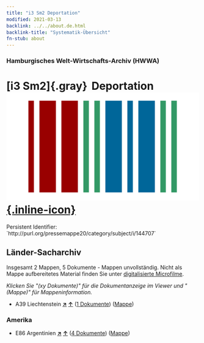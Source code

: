```yaml
---
title: "i3 Sm2 Deportation"
modified: 2021-03-13
backlink: ../../about.de.html
backlink-title: "Systematik-Übersicht"
fn-stub: about
---
```


### Hamburgisches Welt-Wirtschafts-Archiv (HWWA)

# [i3 Sm2]{.gray}&#8201; Deportation &#160; [![Wikidata](/images/Wikidata-logo.svg "Wikidata"){.inline-icon}](http://www.wikidata.org/entity/Q104700147)

<div class="hint">Persistent Identifier: `http://purl.org/pressemappe20/category/subject/i/144707`</div>







## Länder-Sacharchiv




Insgesamt 2 Mappen, 5 Dokumente - Mappen unvollständig.
Nicht als Mappe aufbereitetes Material finden Sie unter [digitalisierte Microfilme](/film/h1_sh.de.html).

_Klicken Sie "(xy Dokumente)" für die Dokumentanzeige im Viewer und "(Mappe)" für Mappeninformation._



- A39 Liechtenstein [**&nearr;**](../../../geo/i/141016/about.de.html "Liechtenstein (alle Mappen)") [**&uarr;**](../../../geo/about.de.html#A39 "Ländersystematik") (<a href="https://pm20.zbw.eu/iiifview/folder/sh/141016,144707" title="über: Liechtenstein : Deportation" target="_blank">1 Dokumente</a>) ([Mappe](../../../../folder/sh/1410xx/141016/1447xx/144707/about.de.html))

### Amerika

- E86 Argentinien [**&nearr;**](../../../geo/i/141692/about.de.html "Argentinien (alle Mappen)") [**&uarr;**](../../../geo/about.de.html#E86 "Ländersystematik") (<a href="https://pm20.zbw.eu/iiifview/folder/sh/141692,144707" title="über: Argentinien : Deportation" target="_blank">4 Dokumente</a>) ([Mappe](../../../../folder/sh/1416xx/141692/1447xx/144707/about.de.html))









